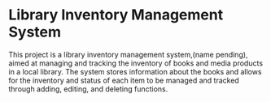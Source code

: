 # Library Inventory Management System
This project is a library inventory management system,(name pending), aimed at managing and tracking the inventory of books and media products in a local library. The system stores information about the books and allows for the inventory and status of each item to be managed and tracked through adding, editing, and deleting functions.
